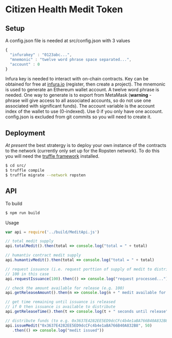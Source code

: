 # Citizen Health Medit Token

## Setup

A config.json file is needed at src/config.json with 3 values

```javascript
{
  "infurakey" : "0123abc...",
  "mnemonic" : "twelve word phrase space separated...",
  "account" : 0
}
```

Infura key is needed to interact with on-chain contracts. Key can be obtained for free at [infura.io](https://infura.io/) (register, then create a project). The mnemonic is used to generate an Ethereum wallet account. A twelve word phrase is needed. One way to generate is to export from MetaMask (**warning** - phrase will give access to all associated accounts, so do not use one associated with significant funds). The account variable is the account index of the wallet to use (0-indexed). Use 0 if you only have one account. config.json is excluded from git commits so you will need to create it.


## Deployment

*At present* the best stratergy is to deploy your own instance of the contracts to the network (currently only set up for the Ropsten network). To do this you will need the [truffle framework](https://truffleframework.com/truffle) installed.

```bash
$ cd src/
$ truffle compile
$ truffle migrate --network ropsten
```

## API

To build

```bash
$ npm run build
```

Usage

```javascript
var api = require('../build/MeditApi.js')

// total medit supply
api.totalMedit().then(total => console.log("total = " + total)

// humantiv contract medit supply
api.humantivMedit().then(total => console.log("total = " + total)

// request issuance (i.e. request porttion of supply of medit to distribute)
// 100 in this case
api.requestIssuance(100).then(() => console.log("request processed..."))

// check the amount available for release (e.g. 100)
api.getReleaseAmount().then(n => console.log(n + " medit available for distribution"))

// get time remaining until issuance is released 
// if 0 then issuance is available to distribute
api.getReleaseTime().then(t => console.log(t + " seconds until release"))

// distribute funds (to e.g. 0x3637E4282EE5ED9dcCFc4b4e1aBA766B40A832B8)
api.issueMedit("0x3637E4282EE5ED9dcCFc4b4e1aBA766B40A832B8", 50)
   .then(() => console.log("medit issued"))
```